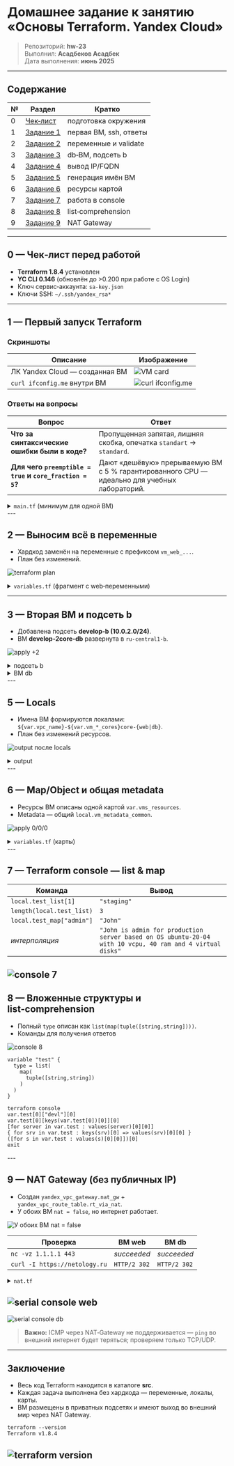 # Домашнее задание к занятию «Основы Terraform. Yandex Cloud»

> Репозиторий: **hw‑23**  
> Выполнил: **Асадбеков Асадбек**  
> Дата выполнения: **июнь 2025**

---

## Содержание
| № | Раздел | Кратко |
|---|--------|--------|
| 0 | [Чек‑лист](#0-—-чек-лист-перед-работой) | подготовка окружения |
| 1 | [Задание 1](#1-—-первый-запуск-terraform) | первая ВМ, ssh, ответы |
| 2 | [Задание 2](#2-—-выносить-все-в-переменные) | переменные и validate |
| 3 | [Задание 3](#3-—-вторая-вм-и-подсеть) | db‑ВМ, подсеть b |
| 4 | [Задание 4](#4-—-outputs) | вывод IP/FQDN |
| 5 | [Задание 5](#5-—-locals) | генерация имён ВМ |
| 6 | [Задание 6](#6-—-map-object-и-общая-metadata) | ресурсы картой |
| 7 | [Задание 7](#7-—-terraform-console-—-list--map) | работа в console |
| 8 | [Задание 8](#8-—-console-—-вложенные-структуры) | list‑comprehension |
| 9 | [Задание 9](#9-—-nat-gateway-без-публичных-ip) | NAT Gateway |

---

## <a name="#0-—-чек-лист-перед-работой"></a>0 — Чек‑лист перед работой
* **Terraform 1.8.4** установлен
* **YC CLI 0.146** (обновлён до >0.200 при работе с OS Login)
* Ключ сервис‑аккаунта: `sa-key.json`
* Ключи SSH: `~/.ssh/yandex_rsa*`

---

## <a name="#1-—-первый-запуск-terraform"></a>1 — Первый запуск Terraform

### Скриншоты
| Описание | Изображение |
|---|---|
| ЛК Yandex Cloud — созданная ВМ | ![VM card](https://github.com/asad-bekov/hw-23/raw/main/img/1.png) |
| `curl ifconfig.me` внутри ВМ | ![curl ifconfig.me](https://github.com/asad-bekov/hw-23/raw/main/img/2.png) |

### Ответы на вопросы
| Вопрос | Ответ |
|---|---|
| **Что за синтаксические ошибки были в коде?** | Пропущенная запятая, лишняя скобка, опечатка `standart` → `standard`. |
| **Для чего `preemptible = true` и `core_fraction = 5`?** | Дают «дешёвую» прерываемую ВМ с 5 % гарантированного CPU — идеально для учебных лабораторий. |

<details> 
<summary>
<code>main.tf</code> (минимум для одной ВМ)</summary>

```hcl
resource "yandex_vpc_network" "develop" {
  name = "develop"
}

resource "yandex_vpc_subnet" "develop" {
  name           = "develop"
  zone           = "ru-central1-a"
  network_id     = yandex_vpc_network.develop.id
  v4_cidr_blocks = ["10.0.1.0/24"]
}

data "yandex_compute_image" "ubuntu" {
  family = "ubuntu-2004-lts"
}

resource "yandex_compute_instance" "platform" {
  name        = "netology-develop-platform-web"
  platform_id = "standard-v2"

  resources {
    cores         = 2
    memory        = 1
    core_fraction = 5
  }

  boot_disk {
    initialize_params { image_id = data.yandex_compute_image.ubuntu.image_id }
  }

  scheduling_policy { preemptible = true }

  network_interface {
    subnet_id = yandex_vpc_subnet.develop.id
    nat       = true
  }

  metadata = {
    serial-port-enable = 1
    ssh-keys           = "ubuntu:${var.vms_ssh_root_key}"
  }
}
```
</details>
---

## <a name="#2-—-выносить-все-в-переменные"></a>2 — Выносим всё в переменные

* Хардкод заменён на переменные с префиксом `vm_web_...`.
* План без изменений.

![terraform plan](https://github.com/asad-bekov/hw-23/raw/main/img/3.png)

<details> <summary><code>variables.tf</code> (фрагмент с web‑переменными)</summary>

```hcl
variable "vm_web_name" {
  type    = string
  default = "netology-develop-platform-web"
}

variable "vm_web_platform_id" {
  type    = string
  default = "standard-v2"
}

variable "vm_web_cores" {
  type    = number
  default = 2
}

variable "vm_web_memory" {
  type    = number
  default = 1
}

variable "vm_web_core_fraction" {
  type    = number
  default = 5
}

variable "vm_web_preemptible" {
  type    = bool
  default = true
}

```
и изменение в `main.tf`:

```hcl
name        = var.vm_web_name
platform_id = var.vm_web_platform_id
resources {
  cores         = var.vm_web_cores
  memory        = var.vm_web_memory
  core_fraction = var.vm_web_core_fraction
}
scheduling_policy { preemptible = var.vm_web_preemptible }

```
</details>

---

## <a name="#3-—-вторая-вм-и-подсеть"></a>3 — Вторая ВМ и подсеть b

* Добавлена подсеть **develop‑b (10.0.2.0/24)**.
* ВМ **develop‑2core‑db** развернута в `ru‑central1‑b`.

![apply +2](https://github.com/asad-bekov/hw-23/raw/main/img/4.png)
<details> <summary>подсеть b</summary>

```hcl
resource "yandex_vpc_subnet" "develop_ru_central1_b" {
  name           = "develop-b"
  zone           = "ru-central1-b"
  network_id     = yandex_vpc_network.develop.id
  v4_cidr_blocks = ["10.0.2.0/24"]
}

```
</details> <details> <summary>ВМ db</summary>
```hcl
resource "yandex_compute_instance" "db" {
  name        = var.vm_db_name          # "netology-develop-platform-db"
  platform_id = var.vm_db_platform_id   # "standard-v2"
  zone        = var.vm_db_zone          # "ru-central1-b"

  resources {
    cores         = var.vm_db_cores         # 2
    memory        = var.vm_db_memory        # 2
    core_fraction = var.vm_db_core_fraction # 20
  }

  boot_disk { initialize_params { image_id = data.yandex_compute_image.ubuntu.image_id } }
  scheduling_policy { preemptible = true }

  network_interface {
    subnet_id = yandex_vpc_subnet.develop_ru_central1_b.id
    nat       = true
  }

  metadata = { serial-port-enable = 1, ssh-keys = "ubuntu:${var.vms_ssh_root_key}" }
}

```
</details>
---

## <a name="#4-—-outputs"></a>4 — Outputs

Output `instances_info` показывает IP и FQDN обеих ВМ.

![terraform output](https://github.com/asad-bekov/hw-23/raw/main/img/5.png)

<details> <summary>output</summary>

```hcl
output "instances_info" {
  value = {
    for vm in [
      yandex_compute_instance.platform,
      yandex_compute_instance.db
    ] : vm.name => {
      external_ip = vm.network_interface[0].nat_ip_address
      fqdn        = vm.fqdn
    }
  }
}

```
</details>
---

## <a name="#5-—-locals"></a>5 — Locals

* Имена ВМ формируются локалами: `${var.vpc_name}-${var.vm_*_cores}core-{web|db}`.
* План без изменений ресурсов.

![output после locals](https://github.com/asad-bekov/hw-23/raw/main/img/6.png)

<details> <summary>output</summary>
```hcl
variable "vm_web_name" {
  type    = string
  default = "netology-develop-platform-web"
}

variable "vm_web_platform_id" {
  type    = string
  default = "standard-v2"
}

variable "vm_web_cores" {
  type    = number
  default = 2
}

variable "vm_web_memory" {
  type    = number
  default = 1
}

variable "vm_web_core_fraction" {
  type    = number
  default = 5
}

variable "vm_web_preemptible" {
  type    = bool
  default = true
}
```
и в ресурсах:

```hcl
name        = local.vm_web_name_local
description = local.vm_web_description

```
</details>
---

## <a name="#6-—-map-object-и-общая-metadata"></a>6 — Map/Object и общая metadata

* Ресурсы ВМ описаны одной картой `var.vms_resources`.
* Metadata — общий `local.vm_metadata_common`.

![apply 0/0/0](https://github.com/asad-bekov/hw-23/raw/main/img/7.png)

<details> <summary><code>variables.tf</code> (карты)</summary>
```hcl
variable "vms_resources" {
  type = map(object({
    cores         = number
    memory        = number
    core_fraction = number
    hdd_size      = number
    hdd_type      = string
  }))

  default = {
    web = {
      cores         = 2
      memory        = 1
      core_fraction = 5
      hdd_size      = 5
      hdd_type      = "network-hdd"
    }
    db = {
      cores         = 2
      memory        = 2
      core_fraction = 20
      hdd_size      = 10
      hdd_type      = "network-ssd"
    }
  }
}
```
Использование:

```hcl
resources {
  cores         = var.vms_resources["web"].cores
  memory        = var.vms_resources["web"].memory
  core_fraction = var.vms_resources["web"].core_fraction
}
boot_disk { initialize_params { size = var.vms_resources["web"].hdd_size } }
metadata = local.vm_metadata_common

```
</details>
---

## <a name="#7-—-terraform-console-—-list--map"></a>7 — Terraform console — list & map

| Команда | Вывод |
|---|---|
| `local.test_list[1]` | `"staging"` |
| `length(local.test_list)` | `3` |
| `local.test_map["admin"]` | `"John"` |
| *интерполяция* | `"John is admin for production server based on OS ubuntu-20-04 with 10 vcpu, 40 ram and 4 virtual disks"` |

![console 7](https://github.com/asad-bekov/hw-23/raw/main/img/8.png)
---

## <a name="#8-—-console-—-вложенные-структуры"></a>8 — Вложенные структуры и list‑comprehension

* Полный `type` описан как `list(map(tuple([string,string])))`.
* Команды для получения ответов

![console 8](https://github.com/asad-bekov/hw-23/raw/main/img/9.png)

```hcl
variable "test" {
  type = list(
    map(
      tuple([string,string])
    )
  )
}

terraform console
var.test[0]["devl"][0]
var.test[0][keys(var.test[0])[0]][0]
[for server in var.test : values(server)[0][0]] 
{ for srv in var.test : keys(srv)[0] => values(srv)[0][0] } 
([for s in var.test : values(s)[0][0]])[0]	
exit
```
</details>
---

## <a name="#9-—-nat-gateway-без-публичных-ip"></a>9 — NAT Gateway (без публичных IP)

* Создан `yandex_vpc_gateway.nat_gw` + `yandex_vpc_route_table.rt_via_nat`.
* У обоих ВМ `nat = false`, но интернет работает.

![У обоих ВМ `nat = false`](https://github.com/asad-bekov/hw-23/raw/main/img/9.1.png)

| Проверка | ВМ web | ВМ db |
|---|---|---|
| `nc -vz 1.1.1.1 443` | *succeeded* | *succeeded* |
| `curl -I https://netology.ru` | `HTTP/2 302` | `HTTP/2 302` |

<details> <summary><code>nat.tf</code></summary>

```hcl
resource "yandex_vpc_gateway" "nat_gw" {
  name = "main-nat-gw"
  shared_egress_gateway {}
}

resource "yandex_vpc_route_table" "rt_via_nat" {
  name       = "rt-via-nat"
  network_id = yandex_vpc_network.develop.id

  static_route {
    destination_prefix = "0.0.0.0/0"
    gateway_id         = yandex_vpc_gateway.nat_gw.id
  }
}

# в обеих существующих подсетях:
route_table_id = yandex_vpc_route_table.rt_via_nat.id

# и в NIC ВМ
nat = false
```
</details>

![serial console web](https://github.com/asad-bekov/hw-23/raw/main/img/10.png)
---
![serial console db](https://github.com/asad-bekov/hw-23/raw/main/img/11.png)

> **Важно:** ICMP через NAT‑Gateway не поддерживается — `ping` во внешний
> интернет будет теряться; проверяем только TCP/UDP.

---

## Заключение

* Весь код Terraform находится в каталоге **src**.  
* Каждая задача выполнена без хардкода — переменные, локалы, карты.  
* ВМ размещены в приватных подсетях и имеют выход во внешний мир через NAT Gateway.

```shell
terraform --version
Terraform v1.8.4
```
![terraform version](https://github.com/asad-bekov/hw-23/raw/main/img/12.png)
---
